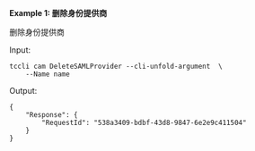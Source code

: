 **Example 1: 删除身份提供商**

删除身份提供商

Input: 

```
tccli cam DeleteSAMLProvider --cli-unfold-argument  \
    --Name name
```

Output: 
```
{
    "Response": {
        "RequestId": "538a3409-bdbf-43d8-9847-6e2e9c411504"
    }
}
```


